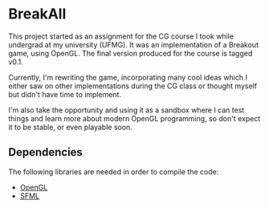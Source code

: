 BreakAll
========

This project started as an assignment for the CG course I took while undergrad
at my university (UFMG). It was an implementation of a Breakout game, using
OpenGL. The final version produced for the course is tagged v0.1.

Currently, I'm rewriting the game, incorporating many cool ideas which I either
saw on other implementations during the CG class or thought myself but didn't
have time to implement. 

I'm also take the opportunity and using it as a sandbox where I can test things
and learn more about modern OpenGL programming, so don't expect it to be stable,
or even playable soon.

Dependencies
------------

The following libraries are needed in order to compile the code:

* [OpenGL][1]
* [SFML][2]


[1]: http://www.opengl.org          "OpenGL"
[2]: http://www.sfml-dev.org        "Simple and Fast Multimedia Library"
